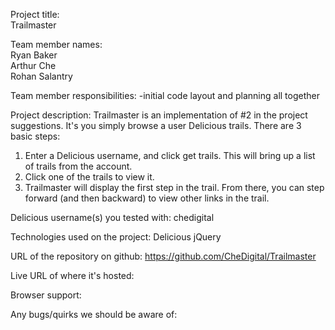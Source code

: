 Project title:  
Trailmaster

Team member names:  
Ryan Baker  
Arthur Che  
Rohan Salantry

Team member responsibilities:
-initial code layout and planning all together

Project description:
Trailmaster is an implementation of #2 in the project suggestions. It's you simply browse a user Delicious trails. There are 3 basic steps:
1) Enter a Delicious username, and click get trails. This will bring up a list of trails from the account.
2) Click one of the trails to view it.
3) Trailmaster will display the first step in the trail. From there, you can step forward (and then backward) to view other links in the trail.

Delicious username(s) you tested with:
chedigital

Technologies used on the project:
Delicious
jQuery

URL of the repository on github:
https://github.com/CheDigital/Trailmaster

Live URL of where it's hosted:

Browser support:

Any bugs/quirks we should be aware of: